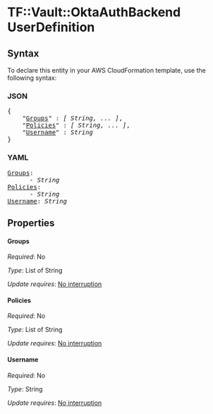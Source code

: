 # TF::Vault::OktaAuthBackend UserDefinition

## Syntax

To declare this entity in your AWS CloudFormation template, use the following syntax:

### JSON

<pre>
{
    "<a href="#groups" title="Groups">Groups</a>" : <i>[ String, ... ]</i>,
    "<a href="#policies" title="Policies">Policies</a>" : <i>[ String, ... ]</i>,
    "<a href="#username" title="Username">Username</a>" : <i>String</i>
}
</pre>

### YAML

<pre>
<a href="#groups" title="Groups">Groups</a>: <i>
      - String</i>
<a href="#policies" title="Policies">Policies</a>: <i>
      - String</i>
<a href="#username" title="Username">Username</a>: <i>String</i>
</pre>

## Properties

#### Groups

_Required_: No

_Type_: List of String

_Update requires_: [No interruption](https://docs.aws.amazon.com/AWSCloudFormation/latest/UserGuide/using-cfn-updating-stacks-update-behaviors.html#update-no-interrupt)

#### Policies

_Required_: No

_Type_: List of String

_Update requires_: [No interruption](https://docs.aws.amazon.com/AWSCloudFormation/latest/UserGuide/using-cfn-updating-stacks-update-behaviors.html#update-no-interrupt)

#### Username

_Required_: No

_Type_: String

_Update requires_: [No interruption](https://docs.aws.amazon.com/AWSCloudFormation/latest/UserGuide/using-cfn-updating-stacks-update-behaviors.html#update-no-interrupt)

